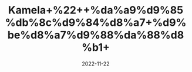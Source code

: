 ---
title: 'Kamela+%22++%da%a9%d9%85%db%8c%d9%84%d8%a7+%d9%be%d8%a7%d9%88%da%88%d8%b1+'
date: '2022-11-22' 
metatag: '' 
inventory: '0' 
draft: false 
# meta description 
shortDescripton: 'Kumkum+Powder+%22+People+take+kamala+for+getting+rid+of+tapeworms+in+the+intestine.'
description: 'Powder+%d9%be%d8%a7%d9%88%da%88%d8%b1'
longdescription: ''
tags: ''
brand: ''
subCategory: ''
unit: '10 gm-Pk'
sellCount: '0'
featured: True
# product Price
price: '30.0'
# Product Short Description
shortDescription: 'Kumkum+Powder+%22+People+take+kamala+for+getting+rid+of+tapeworms+in+the+intestine.'
productID: '1D5F1E24-9E24-ED11-9968-005056B3A416'
type: 'products'
category: 'Powder+%d9%be%d8%a7%d9%88%da%88%d8%b1' 
thumnailproduct: 'https://eraconnect.blob.core.windows.net/product-images/aminsaddiquidawakhana/1D5F1E24-9E24-ED11-9968-005056B3A416.webp' 
images:
  - image: 'https://eraconnect.blob.core.windows.net/product-images/aminsaddiquidawakhana/1D5F1E24-9E24-ED11-9968-005056B3A416.webp'  
Variants:
---